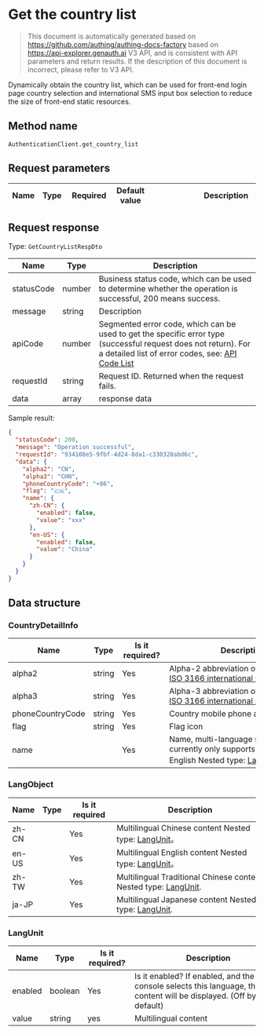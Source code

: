 # Get the country list

<!--
Warning ⚠️:
Do not modify this document directly,
https://github.com/Authing/authing-docs-factory
Use this project to generate
-->

<LastUpdated />

> This document is automatically generated based on https://github.com/authing/authing-docs-factory based on https://api-explorer.genauth.ai V3 API, and is consistent with API parameters and return results. If the description of this document is incorrect, please refer to V3 API.

Dynamically obtain the country list, which can be used for front-end login page country selection and international SMS input box selection to reduce the size of front-end static resources.

## Method name

`AuthenticationClient.get_country_list`

## Request parameters

| Name | Type | <div style="width:80px">Required</div> | Default value | <div style="width:300px">Description</div> | <div style="width:200px"></div>Sample value</div> |
| ---- | ---- | -------------------------------------- | ------------- | ------------------------------------------ | ------------------------------------------------- |

## Request response

Type: `GetCountryListRespDto`

| Name       | Type   | Description                                                                                                                                                                                                                                                                                                                                  |
| ---------- | ------ | -------------------------------------------------------------------------------------------------------------------------------------------------------------------------------------------------------------------------------------------------------------------------------------------------------------------------------------------- |
| statusCode | number | Business status code, which can be used to determine whether the operation is successful, 200 means success.                                                                                                                                                                                                                                 |
| message    | string | Description                                                                                                                                                                                                                                                                                                                                  |
| apiCode    | number | Segmented error code, which can be used to get the specific error type (successful request does not return). For a detailed list of error codes, see: [API Code List](https://api-explorer.genauth.ai/?tag=group/%E5%BC%80%E5%8F%91%E5%87%86%E5%A4%87#tag/%E5%BC%80%E5%8F%91%E5%87%86%E5%A4%87/%E9%94%99%E8%AF%AF%E5%A4%84%E7%90%86/apiCode) |
| requestId  | string | Request ID. Returned when the request fails.                                                                                                                                                                                                                                                                                                 |
| data       | array  | response data                                                                                                                                                                                                                                                                                                                                |

Sample result:

```json
{
  "statusCode": 200,
  "message": "Operation successful",
  "requestId": "934108e5-9fbf-4d24-8da1-c330328abd6c",
  "data": {
    "alpha2": "CN",
    "alpha3": "CHN",
    "phoneCountryCode": "+86",
    "flag": "🇨🇳",
    "name": {
      "zh-CN": {
        "enabled": false,
        "value": "xxx"
      },
      "en-US": {
        "enabled": false,
        "value": "China"
      }
    }
  }
}
```

## Data structure

### <a id="CountryDetailInfo"></a> CountryDetailInfo

| Name             | Type   | <div style="width:80px">Is it required?</div> | <div style="width:300px">Description</div>                                                                                      | <div style="width:200px">Sample value</div>                                         |
| ---------------- | ------ | --------------------------------------------- | ------------------------------------------------------------------------------------------------------------------------------- | ----------------------------------------------------------------------------------- |
| alpha2           | string | Yes                                           | Alpha-2 abbreviation of the country in [ISO 3166 international standard](https://www.iban.com/country-codes)                    | `CN`                                                                                |
| alpha3           | string | Yes                                           | Alpha-3 abbreviation of the country in [ISO 3166 international standard](https://www.iban.com/country-codes)                    | `CHN`                                                                               |
| phoneCountryCode | string | Yes                                           | Country mobile phone area code                                                                                                  | `+86`                                                                               |
| flag             | string | Yes                                           | Flag icon                                                                                                                       | `🇨🇳`                                                                                |
| name             |        | Yes                                           | Name, multi-language structure, currently only supports Chinese and English Nested type: <a href="#LangObject">LangObject</a>。 | `{"zh-CN":{"enabled":false,"value":"xxx"},"en-US":{"enabled":false,"value":"xxx"}}` |

### <a id="LangObject"></a> LangObject

| Name  | Type | <div style="width:80px">Is it required</div> | <div style="width:300px">Description</div>                                              | <div style="width:200px">Sample value</div> |
| ----- | ---- | -------------------------------------------- | --------------------------------------------------------------------------------------- | ------------------------------------------- |
| zh-CN |      | Yes                                          | Multilingual Chinese content Nested type: <a href="#LangUnit">LangUnit</a>。            | `{"enabled":false,"value":"中文"}`          |
| en-US |      | Yes                                          | Multilingual English content Nested type: <a href="#LangUnit">LangUnit</a>。            | `{"enabled":false,"value":"English"}`       |
| zh-TW |      | Yes                                          | Multilingual Traditional Chinese content Nested type: <a href="#LangUnit">LangUnit</a>. | `{"enabled":false,"value":"繁體中文"}`      |
| ja-JP |      | Yes                                          | Multilingual Japanese content Nested type: <a href="#LangUnit">LangUnit</a>.            | `{"enabled":false,"value":"日本語"}`        |

### <a id="LangUnit"></a> LangUnit

| Name    | Type    | <div style="width:80px">Is it required?</div> | <div style="width:300px">Description</div>                                                                         | <div style="width:200px">Sample value</div> |
| ------- | ------- | --------------------------------------------- | ------------------------------------------------------------------------------------------------------------------ | ------------------------------------------- |
| enabled | boolean | Yes                                           | Is it enabled? If enabled, and the console selects this language, this content will be displayed. (Off by default) |                                             |
| value   | string  | yes                                           | Multilingual content                                                                                               |                                             |
